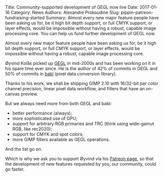 Title: Community-supported development of GEGL now live
Date: 2017-01-16
Category: News
Authors: Alexandre Prokoudine
Slug: pippin-patreon-fundraising-started
Summary: Almost every new major feature people have been asking us for, be it high bit depth support, or full CMYK support, or layer effects, would be impossible without having a robust, capable image processing core. You can help us fund further development of GEGL now.

Almost every new major feature people have been asking us for, be it high bit depth support, or full CMYK support, or layer effects, would be impossible without having a robust, capable image processing core.

Øyvind Kolås picked up [GEGL](http://gegl.org/) in mid-2000s and has been working on it in his spare time ever since. He is the author of 42% of commits in GEGL and 50% of commits in [babl](http://gegl.org/babl/) (pixel data conversion library).

Thanks to his work, we shall be shipping GIMP 2.10 with 16/32-bit per color channel precision, linear pixel data workflow, and filters that have an on-canvas preview.

But we always need more from both GEGL and babl:

* better performance (always);
* more sophisticated use of GPU;
* support for arbitrary RGB primaries and TRC (think using wide-gamut RGB, like rec2020);
* support for CMYK and spot colors;
* more GIMP filters available as GEGL operations.

And the list go on.

Which is why we ask you to support Øyvind via his [Patreon page](https://www.patreon.com/pippin), so that the development of new features requested by you, our community, could go faster.